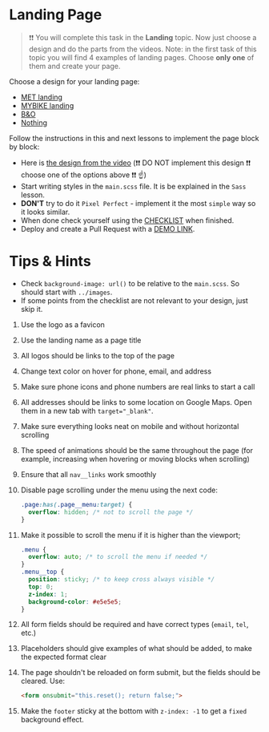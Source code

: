 # Landing Page

> ❗❗ You will complete this task in the **Landing** topic.
> Now just choose a design and do the parts from the videos.
> Note: in the first task of this topic you will find 4 examples of landing pages. Choose **only one** of them and create your page.

Choose a design for your landing page:

- [MET landing](https://www.figma.com/file/lSR1m42L9YwzQwzzxKwHpw/THE-MET)
- [MYBIKE landing](https://www.figma.com/file/NZQAIydtHo5QkINyGLHNcq/BIKE-New-Version?node-id=0%3A1)
- [B&O](https://www.figma.com/file/DtkQmQ797hk0nI4KfMi2Uq/BOSE-New-Version?type=design&node-id=6817-212&t=ZTV6Gl8NzaWkJ4FK-0)
- [Nothing](https://www.figma.com/file/DtkQmQ797hk0nI4KfMi2Uq/BOSE-New-Version?type=design&node-id=6802-139&t=L7eKz5YKLN0m5WxR-0)

Follow the instructions in this and next lessons to implement the page block by block:

- Here is [the design from the video](https://www.figma.com/file/DtkQmQ797hk0nI4KfMi2Uq/BOSE-New-Version?type=design&node-id=6703-88&t=L7eKz5YKLN0m5WxR-0) (❗❗ DO NOT implement this design ❗❗ choose one of the options above ❗❗ ☝️)
- Start writing styles in the `main.scss` file. It is be explained in the `Sass` lesson.
- **DON'T** try to do it `Pixel Perfect` - implement it the most `simple` way so it looks similar.
- When done check yourself using the [CHECKLIST](./checklist.md) when finished.
- Deploy and create a Pull Request with a [DEMO LINK](https://NDie1311.github.io/layout_landing-page/).

# Tips & Hints
- Check `background-image: url()` to be relative to the `main.scss`. So should start with `../images`.
- If some points from the checklist are not relevant to your design, just skip it.



1. Use the logo as a favicon
2. Use the landing name as a page title
3. All logos should be links to the top of the page
4. Change text color on hover for phone, email, and address
5. Make sure phone icons and phone numbers are real links to start a call
6. All addresses should be links to some location on Google Maps. Open them in a new tab with `target="_blank"`.

8. Make sure everything looks neat on mobile and without horizontal scrolling
9. The speed of animations should be the same throughout the page (for example, increasing when hovering or moving blocks when scrolling)
10. Ensure that all `nav__links` work smoothly
11. Disable page scrolling under the menu using the next code:
    ```css
    .page:has(.page__menu:target) {
      overflow: hidden; /* not to scroll the page */
    }
    ```
12. Make it possible to scroll the menu if it is higher than the viewport;
    ```css
    .menu {
      overflow: auto; /* to scroll the menu if needed */
    }
    .menu__top {
      position: sticky; /* to keep cross always visible */
      top: 0;
      z-index: 1;
      background-color: #e5e5e5;
    }
    ```
13. All form fields should be required and have correct types (`email`, `tel`, etc.)
14. Placeholders should give examples of what should be added, to make the expected format clear
15. The page shouldn't be reloaded on form submit, but the fields should be cleared. Use:
    ```html
    <form onsubmit="this.reset(); return false;">
    ```
16. Make the `footer` sticky at the bottom with `z-index: -1` to get a `fixed` background effect.
